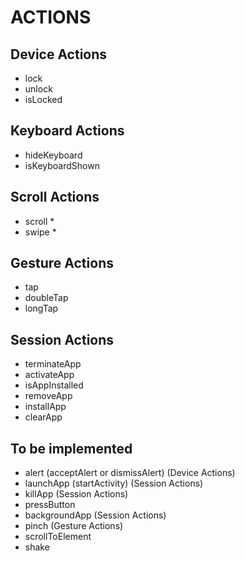 # ACTIONS

## Device Actions

* lock
* unlock
* isLocked

## Keyboard Actions

* hideKeyboard
* isKeyboardShown

## Scroll Actions

* scroll *
* swipe *

## Gesture Actions

* tap
* doubleTap
* longTap

## Session Actions

* terminateApp
* activateApp
* isAppInstalled
* removeApp
* installApp
* clearApp

## To be implemented

* alert (acceptAlert or dismissAlert) (Device Actions)
* launchApp (startActivity) (Session Actions)
* killApp (Session Actions)
* pressButton
* backgroundApp (Session Actions)
* pinch (Gesture Actions)
* scrollToElement
* shake